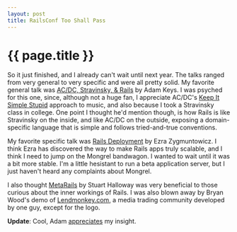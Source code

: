 ```yaml
--- 
layout: post
title: RailsConf Too Shall Pass
---
```


{{ page.title }}
================

So it just finished, and I already can't wait until next year.  The talks ranged from very general to very specific and were all pretty solid.  My favorite general talk was [AC/DC, Stravinsky, & Rails](http://railsconf.org/talks/selected/show/131 ) by Adam Keys.  I was psyched for this one, since, although not a huge fan, I appreciate AC/DC's [Keep It Simple Stupid](http://en.wikipedia.org/wiki/KISS_principle  ) approach to music, and also because I took a Stravinsky class in college.  One point I thought he'd mention though, is how Rails is like Stravinsky on the inside, and like AC/DC on the outside, exposing a domain-specific language that is simple and follows tried-and-true conventions.

My favorite specific talk was [Rails Deployment](http://railsconf.org/talks/selected/show/155 ) by Ezra Zygmuntowicz.  I think Ezra has discovered the way to make Rails apps truly scalable, and I think I need to jump on the Mongrel bandwagon.  I wanted to wait until it was a bit more stable.  I'm a little hesistant to run a beta application server, but I just haven't heard any complaints about Mongrel.  

I also thought [MetaRails](http://railsconf.org/talks/selected/show/99 ) by Stuart Halloway was very beneficial to those curious about the inner workings of Rails.  I was also blown away by Bryan Wood's demo of [Lendmonkey.com](http://www.lendmonkey.com), a media trading community developed by one guy, except for the logo.

**Update**: Cool, Adam [appreciates](http://mvm.therealadam.com/articles/2006/07/12/remnants) my insight.
